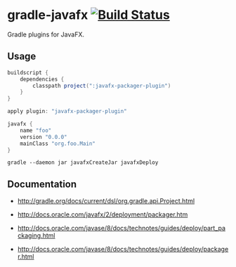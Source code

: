 # gradle-javafx [![Build Status](https://travis-ci.org/hastebrot/gradle-javafx.svg?branch=master)](https://travis-ci.org/hastebrot/gradle-javafx)

Gradle plugins for JavaFX.

## Usage

~~~groovy
buildscript {
    dependencies {
        classpath project(":javafx-packager-plugin")
    }
}

apply plugin: "javafx-packager-plugin"

javafx {
    name "foo"
    version "0.0.0"
    mainClass "org.foo.Main"
}
~~~

~~~
gradle --daemon jar javafxCreateJar javafxDeploy
~~~

## Documentation

- http://gradle.org/docs/current/dsl/org.gradle.api.Project.html


- http://docs.oracle.com/javafx/2/deployment/packager.htm
- http://docs.oracle.com/javase/8/docs/technotes/guides/deploy/part_packaging.html
- http://docs.oracle.com/javase/8/docs/technotes/guides/deploy/packager.html

